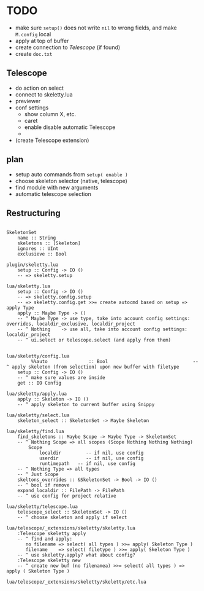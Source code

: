 # TODO
* make sure `setup()` does not write `nil` to wrong fields, and make `M.config` local
* apply at top of buffer
* create connection to _Telescope_ (if found)
* create `doc.txt` 

## Telescope
* do action on select
* connect to skeletty.lua
* previewer
* conf settings
  - show column X, etc.
  - caret
  - enable disable automatic Telescope
  - 
* (create Telescope extension)

## plan
* setup auto commands from `setup( enable )`
* choose skeleton selector (native, telescope)
* find module with new arguments
* automatic telescope selection

## Restructuring
```

SkeletonSet
    name :: String
    skeletons :: [Skeleton]
    ignores :: UInt
    exclusieve :: Bool
    
plugin/skeletty.lua
    setup :: Config -> IO ()
    -- => skeletty.setup
    
lua/skeletty.lua
    setup :: Config -> IO ()
    -- => skeletty.config.setup
    -- => skeletty.config.get >>= create autocmd based on setup => apply Type
    apply :: Maybe Type -> () 
    -- ^ Maybe Type -> use type, take into account config settings: overrides, localdir_exclusive, localdir_project
    -- ^ Nothing    -> use all, take into account config settings: localdir_project
    -- ^ ui.select or telescope.select (and apply from them)
    
    
lua/skeletty/config.lua
         %%auto               :: Bool                               -- ^ apply skeleton (from selection) upon new buffer with filetype 
    setup :: Config -> IO ()
    -- ^ make sure values are inside
    get :: IO Config

lua/skeletty/apply.lua
    apply :: Skeleton -> IO ()
    -- ^ apply skeleton to current buffer using Snippy
    
lua/skeletty/select.lua
    skeleton_select :: SkeletonSet -> Maybe Skeleton
    
lua/skeletty/find.lua
    find_skeletons :: Maybe Scope -> Maybe Type -> SkeletonSet   
    -- ^ Nothing Scope => all scopes (Scope Nothing Nothing Nothing)
        Scope
            localdir         -- if nil, use config
            userdir          -- if nil, use config
            runtimepath   -- if nil, use config
    -- ^ Nothing Type => all types
    -- ^ Just Scope 
    skeltons_overrides :: &SkeletonSet -> Bool -> IO ()
    -- ^ bool if remove
    expand_localdir :: FilePath -> FilePath
    -- ^ use config for project relative
            
lua/skeletty/telescope.lua
    telescope_select :: SkeletonSet -> IO ()
    -- ^ choose skeleton and apply if select

lua/telescope/_extensions/skeletty/skeletty.lua
    :Telescope skeletty apply
    -- ^ find and apply: 
       no filename => select( all types ) >>= apply( Skeleton Type )
       filename    => select( filetype ) >>= apply( Skeleton Type )
    -- ^ use skeletty.apply? what about config?
    :Telescope skeletty new
    -- ^ create new buf (no filenamea) >>= select( all types ) => apply ( Skeleton Type )

lua/telescope/_extensions/skeletty/skeletty/etc.lua

```
